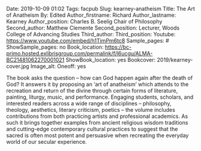 Date: 2019-10-09 01:02
Tags: facpub
Slug: kearney-anatheism
Title: The Art of Anatheism
By: Edited
Author_firstname: Richard 
Author_lastname: Kearney
Author_position: Charles B. Seelig Chair of Philosophy
Second_author: Matthew Clemente
Second_position: Lecturer, Woods College of Advancing Studies
Third_author:
Third_position: 
Youtube: https://www.youtube.com/embed/h1TimPm6tc8
Sample_pages: #
ShowSample_pages: no
Book_location: https://bc-primo.hosted.exlibrisgroup.com/permalink/f/l6ucgu/ALMA-BC21481062270001021
ShowBook_location: yes
Bookcover: 2019/kearney-cover.jpg
Image_alt:
Oneoff: yes

The book asks the question – how can God happen again after the death of God? It answers it by proposing an ‘art of anatheism’ which attends to the recreation and return of the divine through certain forms of literature, painting, liturgy, music, and performance. Engaging students, scholars, and interested readers across a wide range of disciplines – philosophy, theology, aesthetics, literary criticism, poetics – the volume includes contributions from both practicing artists and professional academics. As such it brings together examples from ancient religious wisdom traditions and cutting-edge contemporary cultural practices to suggest that the sacred is often most potent and persuasive when recreating the everyday world of our secular experience.

